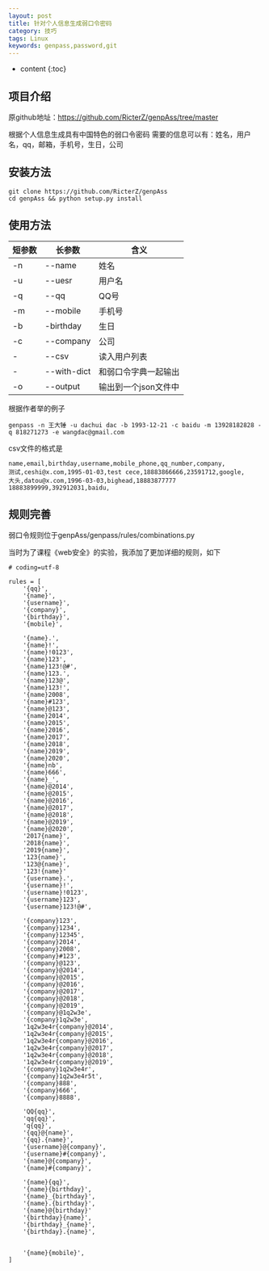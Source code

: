 ```yaml
---
layout: post
title: 针对个人信息生成弱口令密码
category: 技巧
tags: Linux
keywords: genpass,password,git
---
```



* content
{:toc}

## 项目介绍
原github地址：<https://github.com/RicterZ/genpAss/tree/master>

根据个人信息生成具有中国特色的弱口令密码 
需要的信息可以有：姓名，用户名，qq，邮箱，手机号，生日，公司


## 安装方法

```
git clone https://github.com/RicterZ/genpAss
cd genpAss && python setup.py install
```

## 使用方法

短参数|长参数|含义
--|--|--
-n|--name|姓名
-u|--uesr|用户名
-q|--qq|QQ号
-m|--mobile|手机号
-b|-birthday|生日
-c|--company|公司
-|--csv|读入用户列表
-|--with-dict|和弱口令字典一起输出
-o|--output|输出到一个json文件中

根据作者举的例子  

```
genpass -n 王大锤 -u dachui dac -b 1993-12-21 -c baidu -m 13928182828 -q 818271273 -e wangdac@gmail.com
```

csv文件的格式是
```
name,email,birthday,username,mobile_phone,qq_number,company,
测试,ceshi@x.com,1995-01-03,test cece,18883866666,23591712,google,
大头,datou@x.com,1996-03-03,bighead,18883877777 18883899999,392912031,baidu,
```

## 规则完善
弱口令规则位于genpAss/genpass/rules/combinations.py

当时为了课程《web安全》的实验，我添加了更加详细的规则，如下
```
# coding=utf-8

rules = [
    '{qq}',
    '{name}',
    '{username}',
    '{company}',
    '{birthday}',
    '{mobile}',

    '{name}.',
    '{name}!',
    '{name}!0123',
    '{name}123',
    '{name}123!@#',
    '{name}123.',
    '{name}123@',
    '{name}123!',
    '{name}2008',
    '{name}#123',
    '{name}@123',
    '{name}2014',
    '{name}2015',
    '{name}2016',
    '{name}2017',
    '{name}2018',
    '{name}2019',
    '{name}2020',
    '{name}nb',
    '{name}666',
    '{name}_',
    '{name}@2014',
    '{name}@2015',
    '{name}@2016',
    '{name}@2017',
    '{name}@2018',
    '{name}@2019',
    '{name}@2020',
    '2017{name}',
    '2018{name}',
    '2019{name}',
    '123{name}',
    '123@{name}',
    '123!{name}'
    '{username}.',
    '{username}!',
    '{username}!0123',
    '{username}123',
    '{username}123!@#',

    '{company}123',
    '{company}1234',
    '{company}12345',
    '{company}2014',
    '{company}2008',
    '{company}#123',
    '{company}@123',
    '{company}@2014',
    '{company}@2015',
    '{company}@2016',
    '{company}@2017',
    '{company}@2018',
    '{company}@2019',
    '{company}@1q2w3e',
    '{company}1q2w3e',
    '1q2w3e4r{company}@2014',
    '1q2w3e4r{company}@2015',
    '1q2w3e4r{company}@2016',
    '1q2w3e4r{company}@2017',
    '1q2w3e4r{company}@2018',
    '1q2w3e4r{company}@2019',
    '{company}1q2w3e4r',
    '{company}1q2w3e4r5t',
    '{company}888',
    '{company}666',
    '{company}8888',

    'QQ{qq}',
    'qq{qq}',
    'q{qq}',
    '{qq}@{name}',
    '{qq}.{name}',
    '{username}@{company}',
    '{username}#{company}',
    '{name}@{company}',
    '{name}#{company}',

    '{name}{qq}',
    '{name}{birthday}',
    '{name}_{birthday}',
    '{name}.{birthday}',
    '{name}@{birthday}'
    '{birthday}{name}',
    '{birthday}_{name}',
    '{birthday}.{name}',


    '{name}{mobile}',
]
```